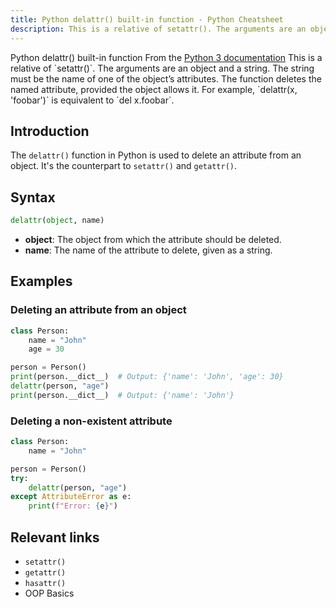 ```yaml
---
title: Python delattr() built-in function - Python Cheatsheet
description: This is a relative of setattr(). The arguments are an object and a string. The string must be the name of one of the object’s attributes. The function deletes the named attribute, provided the object allows it. For example, delattr(x, 'foobar') is equivalent to del x.foobar.
---
```


<base-title :title="frontmatter.title" :description="frontmatter.description">
Python delattr() built-in function
</base-title>

<base-disclaimer>
  <base-disclaimer-title>
    From the <a target="_blank" href="https://docs.python.org/3/library/functions.html#delattr">Python 3 documentation</a>
  </base-disclaimer-title>
  <base-disclaimer-content>
   This is a relative of `setattr()`. The arguments are an object and a string. The string must be the name of one of the object’s attributes. The function deletes the named attribute, provided the object allows it. For example, `delattr(x, 'foobar')` is equivalent to `del x.foobar`.
  </base-disclaimer-content>
</base-disclaimer>

## Introduction

The `delattr()` function in Python is used to delete an attribute from an object. It's the counterpart to `setattr()` and <router-link to="/builtin/getattr">`getattr()`</router-link>.

## Syntax

```python
delattr(object, name)
```

- **object**: The object from which the attribute should be deleted.
- **name**: The name of the attribute to delete, given as a string.

## Examples

### Deleting an attribute from an object

```python
class Person:
    name = "John"
    age = 30

person = Person()
print(person.__dict__)  # Output: {'name': 'John', 'age': 30}
delattr(person, "age")
print(person.__dict__)  # Output: {'name': 'John'}
```

### Deleting a non-existent attribute

```python
class Person:
    name = "John"

person = Person()
try:
    delattr(person, "age")
except AttributeError as e:
    print(f"Error: {e}")
```

## Relevant links

- <router-link :to="'/builtin/setattr'">`setattr()`</router-link>
- <router-link :to="'/builtin/getattr'">`getattr()`</router-link>
- <router-link :to="'/builtin/hasattr'">`hasattr()`</router-link>
- <router-link :to="'/cheatsheet/oop-basics'">OOP Basics</router-link>
